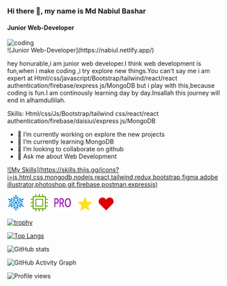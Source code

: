 ### Hi there 👋, my name is Md Nabiul Bashar
#### Junior Web-Developer
<img align="right" alt="coding" height="40%" width="100%" src="https://encrypted-tbn0.gstatic.com/images?q=tbn:ANd9GcTnGQC8NuNyj8_JS4Ts6ve111wtzZFGS_R9wA&usqp=CAU">
![Junior Web-Developer](https://nabiul.netlify.app/)

hey honurable,i am junior web developer.I think web development is fun,when i make coding ,i try explore new things.You can't say me i am expert at Html/css/javascript/Bootstrap/tailwind/react/react authentication/firebase/express js/MongoDB but i play with this,because coding is fun.I am continously learning day by day.Insallah this journey will end in alhamdullilah.

Skills: Html/css/Js/Bootstrap/tailwind css/react/react authentication/firebase/daisiui/express js/MongoDB

- 🔭 I’m currently working on explore the new projects 
- 🌱 I’m currently learning MongoDB 
- 👯 I’m looking to collaborate on github 
- 💬 Ask me about Web Development 

[![My Skills](https://skills.thijs.gg/icons?i=js,html,css,mongodb,nodejs,react,tailwind,redux,bootstrap,figma,adobe illustrator,photoshop,git,firebase,postman,expressjs)](https://skills.thijs.gg)



<a href='https://archiveprogram.github.com/'><img src='https://raw.githubusercontent.com/acervenky/animated-github-badges/master/assets/acbadge.gif' width='40' height='40'></a> <a href='https://docs.github.com/en/developers'><img src='https://raw.githubusercontent.com/acervenky/animated-github-badges/master/assets/devbadge.gif' width='40' height='40'></a> <a href='https://github.com/pricing'><img src='https://raw.githubusercontent.com/acervenky/animated-github-badges/master/assets/pro.gif' width='40' height='40'></a> <a href='https://stars.github.com/'><img src='https://raw.githubusercontent.com/acervenky/animated-github-badges/master/assets/starbadge.gif' width='35' height='35'></a> <a href='https://docs.github.com/en/github/supporting-the-open-source-community-with-github-sponsors'><img src='https://raw.githubusercontent.com/acervenky/animated-github-badges/master/assets/sponsorbadge.gif' width='35' height='35'></a> 

[![trophy](https://github-profile-trophy.vercel.app/?username=Nabi171)](https://github.com/ryo-ma/github-profile-trophy)

[![Top Langs](https://github-readme-stats.vercel.app/api/top-langs/?username=Nabi171)](https://github.com/anuraghazra/github-readme-stats)

![GitHub stats](https://github-readme-stats.vercel.app/api?username=Nabi171&show_icons=true&count_private=true)  

![GitHub Activity Graph](https://activity-graph.herokuapp.com/graph?username=Nabi171)  

![Profile views](https://gpvc.arturio.dev/Nabi171)  
